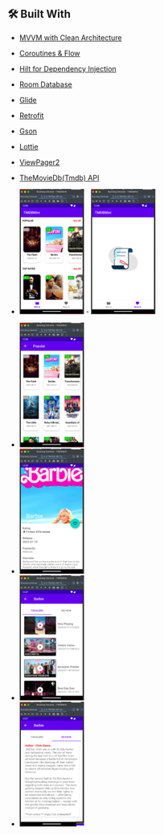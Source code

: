 ## 🛠 Built With
- [MVVM with Clean Architecture](https://www.toptal.com/android/android-apps-mvvm-with-clean-architecture)
- [Coroutines & Flow](https://developer.android.com/kotlin/flow)
- [Hilt for Dependency Injection](https://developer.android.com/training/dependency-injection/hilt-android)
- [Room Database](https://developer.android.com/training/data-storage/room)
- [Glide](https://github.com/bumptech/glide)
- [Retrofit](https://square.github.io/retrofit)
- [Gson](https://github.com/google/gson)
- [Lottie](https://github.com/LottieFiles/lottie-android)
- [ViewPager2](https://developer.android.com/jetpack/androidx/releases/viewpager2)
- [TheMovieDb(Tmdb) API](https://developers.themoviedb.org/3)

- <img src="https://github.com/kareem96/TMDBMini/blob/master/screenshots/screen1.png" width="128"/> - <img src="https://github.com/kareem96/TMDBMini/blob/master/screenshots/screen2.png" width="128"/>
- <img src="https://github.com/kareem96/TMDBMini/blob/master/screenshots/screen3.png" width="128"/>
- <img src="https://github.com/kareem96/TMDBMini/blob/master/screenshots/screen4.png" width="128"/>
- <img src="https://github.com/kareem96/TMDBMini/blob/master/screenshots/screen5.png" width="128"/>
- <img src="https://github.com/kareem96/TMDBMini/blob/master/screenshots/screen6.png" width="128"/>


